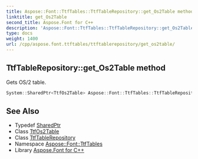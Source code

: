```yaml
---
title: Aspose::Font::TtfTables::TtfTableRepository::get_Os2Table method
linktitle: get_Os2Table
second_title: Aspose.Font for C++
description: 'Aspose::Font::TtfTables::TtfTableRepository::get_Os2Table method. Gets OS/2 table in C++.'
type: docs
weight: 1400
url: /cpp/aspose.font.ttftables/ttftablerepository/get_os2table/
---
```

## TtfTableRepository::get_Os2Table method


Gets OS/2 table.

```cpp
System::SharedPtr<TtfOs2Table> Aspose::Font::TtfTables::TtfTableRepository::get_Os2Table() const
```

## See Also

* Typedef [SharedPtr](../../../system/sharedptr/)
* Class [TtfOs2Table](../../ttfos2table/)
* Class [TtfTableRepository](../)
* Namespace [Aspose::Font::TtfTables](../../)
* Library [Aspose.Font for C++](../../../)
